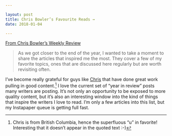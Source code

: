 ```yaml
---

layout: post  
title: Chris Bowler’s Favourite Reads →  
date: 2018-01-04

---
```


[From Chris Bowler’s Weekly Review](http://chrisbowler.com/journal/fave-reads-from-2017)

> As we got closer to the end of the year, I wanted to take a moment to share the articles that inspired me the most. They cover a few of my favorite topics, ones that are discussed here regularly but are worth revisiting often.

I’ve become really grateful for guys like [Chris](http://chrisbowler.com/journal) that have done great work pulling in good content.[^1] I love the current set of “year in review” posts many writers are posting. It’s not only an opportunity to be exposed to more quality content, but it’s also an interesting window into the kind of things that inspire the writers I love to read. I’m only a few articles into this list, but my Instapaper queue is getting full fast. 

[^1]: Chris is from British Columbia, hence the superfluous “u” in favorite! Interesting that it doesn’t appear in the quoted text :-)

